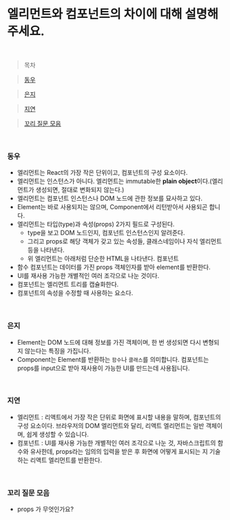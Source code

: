 # 엘리먼트와 컴포넌트의 차이에 대해 설명해주세요.

<br />

> 목차

> [동우](#동우)

> [은지](#은지)

> [지연](#지연)

> [꼬리 질문 모음](#꼬리-질문-모음)

<br />

### 동우

- 엘리먼트는 React의 가장 작은 단위이고, 컴포넌트의 구성 요소이다.
- 엘리먼트는 인스턴스가 아니다. 엘리먼트는 immutable한 **plain object**이다.(엘리먼트가 생성되면, 절대로 변화되지 않는다.)
- 엘리먼트는 컴포넌트 인스턴스나 DOM 노드에 관한 정보를 묘사하고 있다.
- Element는 바로 사용되지는 않으며, Component에서 리턴받아서 사용되곤 합니다.
- 엘리먼트는 타입(type)과 속성(props) 2가지 필드로 구성된다.
  - type을 보고 DOM 노드인지, 컴포넌트 인스턴스인지 알려준다.
  - 그리고 props로 해당 객체가 갖고 있는 속성들, 클래스네임이나 자식 엘리먼트 등을 나타낸다.
  - 위 엘리먼트는 아래처럼 단순한 HTML을 나타낸다.
    컴포넌트
- 함수 컴포넌트는 데이터를 가진 props 객체인자를 받아 element를 반환한다.
- UI를 재사용 가능한 개별적인 여러 조각으로 나눈 것이다.
- 컴포넌트는 엘리먼트 트리를 캡슐화한다.
- 컴포넌트의 속성을 수정할 때 사용하는 요소다.

<br />

### 은지

- Element는 DOM 노드에 대해 정보를 가진 객체이며, 한 번 생성되면 다시 변형되지 않는다는 특징을 가집니다.
- Component는 Element를 반환하는 `함수`나 `클래스`를 의미합니다. 컴포넌트는 props를 input으로 받아 재사용이 가능한 UI를 만드는데 사용됩니다.

<br />

### 지연

- 엘리먼트 : 리액트에서 가장 작은 단위로 화면에 표시할 내용을 말하며, 컴포넌트의 구성 요소이다. 브라우저의 DOM 엘리먼트와 달리, 리액트 엘리먼트는 일반 객체이며, 쉽게 생성할 수 있습니다.
- 컴포넌트 : UI를 재사용 가능한 개별적인 여러 조각으로 나눈 것, 자바스크립트의 함수와 유사한데, props라는 임의의 입력을 받은 후 화면에 어떻게 표시되는 지 기술하는 리액트 엘리먼트를 반환한다.

<br />

### 꼬리 질문 모음

- props 가 무엇인가요?

